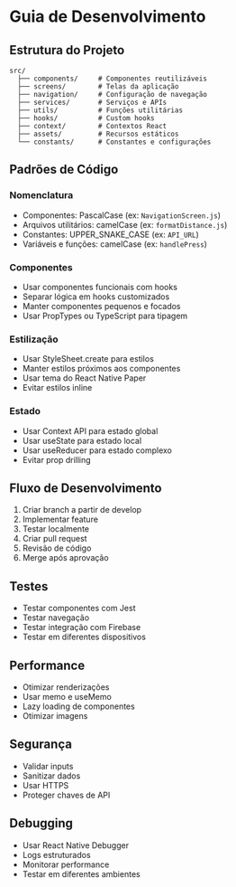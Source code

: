 # Guia de Desenvolvimento

## Estrutura do Projeto
```
src/
  ├── components/     # Componentes reutilizáveis
  ├── screens/        # Telas da aplicação
  ├── navigation/     # Configuração de navegação
  ├── services/       # Serviços e APIs
  ├── utils/          # Funções utilitárias
  ├── hooks/          # Custom hooks
  ├── context/        # Contextos React
  ├── assets/         # Recursos estáticos
  └── constants/      # Constantes e configurações
```

## Padrões de Código

### Nomenclatura
- Componentes: PascalCase (ex: `NavigationScreen.js`)
- Arquivos utilitários: camelCase (ex: `formatDistance.js`)
- Constantes: UPPER_SNAKE_CASE (ex: `API_URL`)
- Variáveis e funções: camelCase (ex: `handlePress`)

### Componentes
- Usar componentes funcionais com hooks
- Separar lógica em hooks customizados
- Manter componentes pequenos e focados
- Usar PropTypes ou TypeScript para tipagem

### Estilização
- Usar StyleSheet.create para estilos
- Manter estilos próximos aos componentes
- Usar tema do React Native Paper
- Evitar estilos inline

### Estado
- Usar Context API para estado global
- Usar useState para estado local
- Usar useReducer para estado complexo
- Evitar prop drilling

## Fluxo de Desenvolvimento

1. Criar branch a partir de develop
2. Implementar feature
3. Testar localmente
4. Criar pull request
5. Revisão de código
6. Merge após aprovação

## Testes
- Testar componentes com Jest
- Testar navegação
- Testar integração com Firebase
- Testar em diferentes dispositivos

## Performance
- Otimizar renderizações
- Usar memo e useMemo
- Lazy loading de componentes
- Otimizar imagens

## Segurança
- Validar inputs
- Sanitizar dados
- Usar HTTPS
- Proteger chaves de API

## Debugging
- Usar React Native Debugger
- Logs estruturados
- Monitorar performance
- Testar em diferentes ambientes 